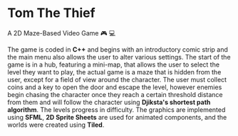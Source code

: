 # Tom The Thief
A 2D Maze-Based Video Game 🎮 💻

The game is coded in **C++** and begins with an introductory comic strip and the main menu also allows the user to alter various settings. The start of the game is in a hub, featuring a mini-map, that allows the user to select the level they want to play, the actual game is a maze that is hidden from the user, except for a field of view around the character. The user must collect coins and a key to open the door and escape the level, however enemies begin chasing the character once they reach a certain threshold distance from them and will follow the character using **Djiksta's shortest path algorithm**. The levels progress in difficulty. The graphics are implemented using **SFML**, **2D Sprite Sheets** are used for animated components, and the worlds were created using **Tiled**.
